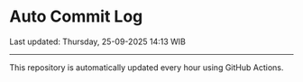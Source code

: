 # Auto Commit Log

Last updated: Thursday, 25-09-2025 14:13 WIB

---

This repository is automatically updated every hour using GitHub Actions.
